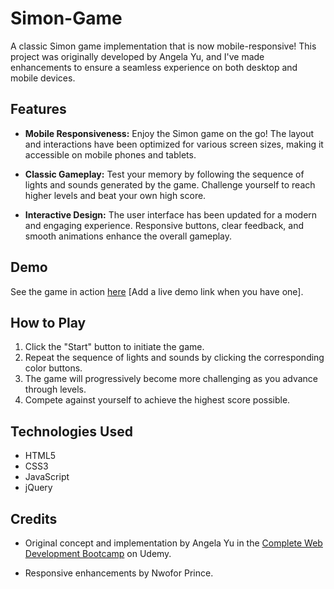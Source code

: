 # Simon-Game
A classic Simon game implementation that is now mobile-responsive! This project was originally developed by Angela Yu, and I've made enhancements to ensure a seamless experience on both desktop and mobile devices.
## Features

- **Mobile Responsiveness:** Enjoy the Simon game on the go! The layout and interactions have been optimized for various screen sizes, making it accessible on mobile phones and tablets.

- **Classic Gameplay:** Test your memory by following the sequence of lights and sounds generated by the game. Challenge yourself to reach higher levels and beat your own high score.

- **Interactive Design:** The user interface has been updated for a modern and engaging experience. Responsive buttons, clear feedback, and smooth animations enhance the overall gameplay.

## Demo

See the game in action [here](#) [Add a live demo link when you have one].

## How to Play

1. Click the "Start" button to initiate the game.
2. Repeat the sequence of lights and sounds by clicking the corresponding color buttons.
3. The game will progressively become more challenging as you advance through levels.
4. Compete against yourself to achieve the highest score possible.

## Technologies Used

- HTML5
- CSS3
- JavaScript
- jQuery
## Credits

- Original concept and implementation by Angela Yu in the [Complete Web Development Bootcamp](https://www.udemy.com/course/the-complete-web-development-bootcamp/) on Udemy.

- Responsive enhancements by Nwofor Prince.
